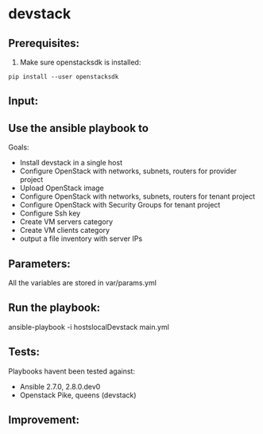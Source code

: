 # devstack
## Prerequisites:
1. Make sure openstacksdk is installed:
```
pip install --user openstacksdk
```
## Input:

## Use the ansible playbook to
Goals:
- Install devstack in a single host
- Configure OpenStack with networks, subnets, routers for provider project
- Upload OpenStack image
- Configure OpenStack with networks, subnets, routers for tenant project
- Configure OpenStack with Security Groups for tenant project
- Configure Ssh key
- Create VM servers category
- Create VM clients category
- output a file inventory with server IPs


## Parameters:
All the variables are stored in var/params.yml

## Run the playbook:
ansible-playbook -i hostslocalDevstack main.yml


## Tests:
Playbooks havent been tested against:
- Ansible 2.7.0, 2.8.0.dev0
- Openstack Pike, queens (devstack)

## Improvement:
